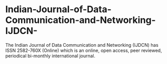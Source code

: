 # Indian-Journal-of-Data-Communication-and-Networking-IJDCN-
The Indian Journal of Data Communication and Networking (IJDCN) has ISSN 2582-760X (Online) which is an online, open access, peer reviewed, periodical bi-monthly international journal.
